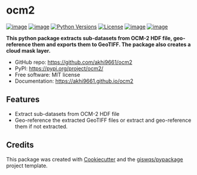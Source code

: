 # ocm2


[![image](https://img.shields.io/pypi/v/ocm2.svg)](https://pypi.python.org/pypi/ocm2)
[![image](https://img.shields.io/conda/vn/conda-forge/ocm2.svg)](https://anaconda.org/conda-forge/ocm2)
[![Python Versions](https://img.shields.io/pypi/pyversions/ocm2.svg)](https://pypi.org/project/ocm2/)
[![License](https://img.shields.io/badge/License-MIT-yellow.svg)](https://opensource.org/licenses/MIT)
[![image](https://github.com/akhi9661/ocm2/workflows/docs/badge.svg)](https://github.com/akhi9661/ocm2)
[![image](https://github.com/akhi9661/ocm2/workflows/Linux%20build/badge.svg)](https://github.com/akhi9661/ocm2/actions)


**This python package extracts sub-datasets from OCM-2 HDF file, geo-reference them and exports them to GeoTIFF. The package also creates a cloud mask layer.**



-   GitHub repo: <https://github.com/akhi9661/ocm2>
-   PyPI: <https://pypi.org/project/ocm2/>
-   Free software: MIT license
-   Documentation: <https://akhi9661.github.io/ocm2>
    

## Features

-   Extract sub-datasets from OCM-2 HDF file
-   Geo-reference the extracted GeoTIFF files or extract and geo-reference them if not extracted.

## Credits

This package was created with [Cookiecutter](https://github.com/cookiecutter/cookiecutter) and the [giswqs/pypackage](https://github.com/giswqs/pypackage) project template.
